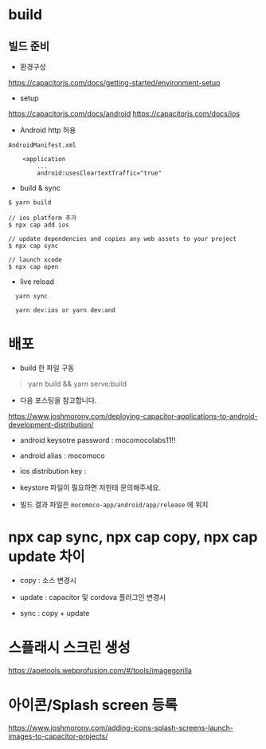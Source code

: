 # build

## 빌드 준비

- 환경구성

https://capacitorjs.com/docs/getting-started/environment-setup

- setup

https://capacitorjs.com/docs/android
https://capacitorjs.com/docs/ios

- Android http 허용

`AndroidManifest.xml`

```
    <application
        ...
        android:usesCleartextTraffic="true"
```

- build & sync

```
$ yarn build

// ios platform 추가
$ npx cap add ios

// update dependencies and copies any web assets to your project
$ npx cap sync

// launch xcode
$ npx cap open
```

- live reload

```
  yarn sync

  yarn dev:ios or yarn dev:and
```

# 배포

- build 한 파일 구동

> yarn build && yarn serve:build

- 다음 포스팅을 참고합니다.

https://www.joshmorony.com/deploying-capacitor-applications-to-android-development-distribution/

- android keysotre password : mocomocolabs11!!

- android alias : mocomoco

- ios distribution key : 

- keystore 파일이 필요하면 저한테 문의해주세요.

- 빌드 결과 파일은 `mocomoco-app/android/app/release` 에 위치

# npx cap sync, npx cap copy, npx cap update 차이

- copy : 소스 변경시

- update : capacitor 및 cordova 플러그인 변경시

- sync : copy + update

# 스플래시 스크린 생성

https://apetools.webprofusion.com/#/tools/imagegorilla

# 아이콘/Splash screen 등록

https://www.joshmorony.com/adding-icons-splash-screens-launch-images-to-capacitor-projects/
